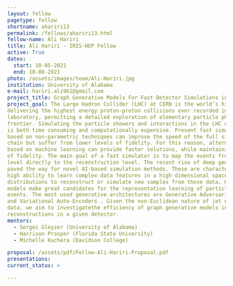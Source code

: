 ```yaml
---
layout: fellow
pagetype: fellow
shortname: ahariri13
permalink: /fellows/ahariri13.html
fellow-name: Ali Hariri
title: Ali Hariri - IRIS-HEP Fellow
active: True
dates:
  start: 10-05-2021
  end: 10-08-2021
photo: /assets/images/team/Ali-Hariri.jpg
institution: University of Alabama
e-mail: hariri.ali961@gmail.com
project_title: Graph Generative Models For Fast Detector Simulations in Particle Physics
project_goal: The Large Hadron Collider (LHC) at CERN is the world’s highest energy particle accelerator,
delivering the highest energy proton-proton collisions ever recorded in the
laboratory, permitting a detailed exploration of elementary particle physics at the energy
frontier. Simulating the particle showers and interactions in the LHC detectors
is both time consuming and computationally expensive. Present fast simulation approaches
based on non-parametric techniques can improve the speed of the full simulation
chain but suffer from lower levels of fidelity. For this reason, alternative methods
based on machine learning can provide faster solutions, while maintaining a high level
of fidelity. The main goal of a fast simulator is to map the events from the generation
level directly to the reconstruction level. The recent rise of deep generative models
paved the way for novel AI-based simulation methods. These are characterized by a
high ability to learn complex data features in a high dimensional space as probability
distributions to reconstruct or simulate new samples from those data. Hence, generative
models make great candidates for the representation learning of particle collision
events. The most used generative architectures are Generative Adversarial Networks
and Variational Auto-Encoders . Given the non-Euclidean nature of jet events
data, we aim to investigatethe efficiency of graph generative models in simulating event
reconstructions in a given detector.
mentors:
  - Sergei Gleyzer (University of Alabama)
  - Harrison Prosper (Florida State University)
  - Michelle Kuchera (Davidson College)

proposal: /assets/pdf/Fellow-Ali-Hariri-Proposal.pdf
presentations:
current_status: >

---
```

